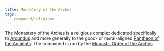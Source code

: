 ```yaml
---
title: Monastery of the Arches
tags:
  - compound/religious
---
```

The Monastery of the Arches is a religious complex dedicated specifically to [Arcundus](../../../creature/unique/deity/ancient/arcundus.md) and more generally to the good- or moral-aligned [Pantheon of the Ancients](../../../creature/unique/deity/ancient/index.md). The compound is run by the [Monastic Order of the Arches](../../../creature/org/religion/arcundus/monastic-order-of-the-arches.md).
